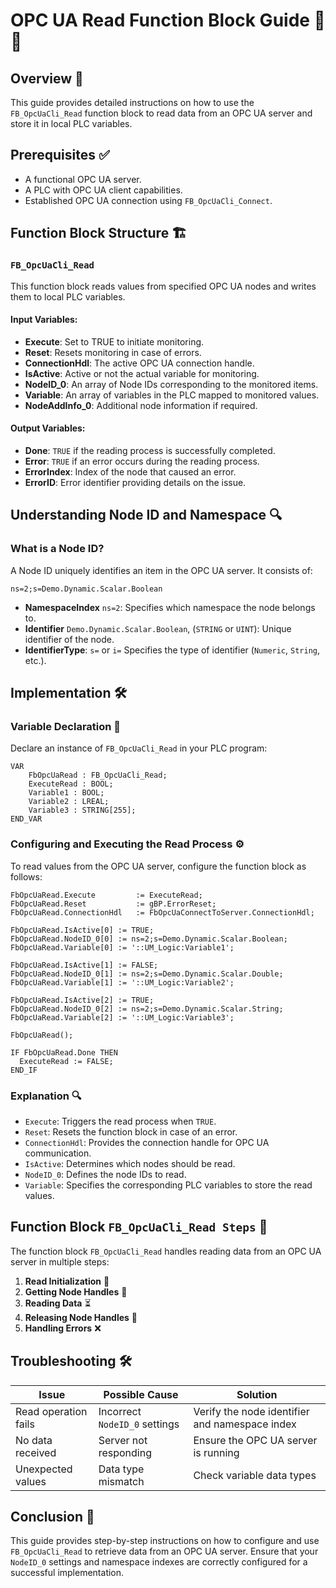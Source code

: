 # OPC UA Read Function Block Guide 📖🔧

## Overview 🚀

This guide provides detailed instructions on how to use the `FB_OpcUaCli_Read` function block to read data from an OPC UA server and store it in local PLC variables.

## Prerequisites ✅

- A functional OPC UA server.
- A PLC with OPC UA client capabilities.
- Established OPC UA connection using `FB_OpcUaCli_Connect`.

## Function Block Structure 🏗️

### `FB_OpcUaCli_Read`

This function block reads values from specified OPC UA nodes and writes them to local PLC variables.

#### Input Variables:

- **Execute**: Set to TRUE to initiate monitoring.
- **Reset**: Resets monitoring in case of errors.
- **ConnectionHdl**: The active OPC UA connection handle.
- **IsActive**: Active or not the actual variable for monitoring.
- **NodeID\_0**: An array of Node IDs corresponding to the monitored items.
- **Variable**: An array of variables in the PLC mapped to monitored values.
- **NodeAddInfo\_0**: Additional node information if required.


#### Output Variables:

- **Done**: `TRUE` if the reading process is successfully completed.
- **Error**: `TRUE` if an error occurs during the reading process.
- **ErrorIndex**: Index of the node that caused an error.
- **ErrorID**: Error identifier providing details on the issue.

## Understanding Node ID and Namespace 🔍

### **What is a Node ID?**

A Node ID uniquely identifies an item in the OPC UA server. It consists of:

`ns=2;s=Demo.Dynamic.Scalar.Boolean`

- **NamespaceIndex** `ns=2`: Specifies which namespace the node belongs to.
- **Identifier** `Demo.Dynamic.Scalar.Boolean`, (`STRING` or `UINT`): Unique identifier of the node.
- **IdentifierType**: `s=` or `i=` Specifies the type of identifier (`Numeric`, `String`, etc.).

## Implementation 🛠️

### **Variable Declaration 📝**

Declare an instance of `FB_OpcUaCli_Read` in your PLC program:

```structured-text
VAR
    FbOpcUaRead : FB_OpcUaCli_Read;
    ExecuteRead : BOOL;
    Variable1 : BOOL;
    Variable2 : LREAL;
    Variable3 : STRING[255];
END_VAR
```

### **Configuring and Executing the Read Process ⚙️**

To read values from the OPC UA server, configure the function block as follows:

```structured-text
FbOpcUaRead.Execute         := ExecuteRead;
FbOpcUaRead.Reset           := gBP.ErrorReset;
FbOpcUaRead.ConnectionHdl   := FbOpcUaConnectToServer.ConnectionHdl;

FbOpcUaRead.IsActive[0] := TRUE;
FbOpcUaRead.NodeID_0[0] := ns=2;s=Demo.Dynamic.Scalar.Boolean;
FbOpcUaRead.Variable[0] := '::UM_Logic:Variable1';

FbOpcUaRead.IsActive[1] := FALSE;
FbOpcUaRead.NodeID_0[1] := ns=2;s=Demo.Dynamic.Scalar.Double;
FbOpcUaRead.Variable[1] := '::UM_Logic:Variable2';

FbOpcUaRead.IsActive[2] := TRUE;
FbOpcUaRead.NodeID_0[2] := ns=2;s=Demo.Dynamic.Scalar.String;
FbOpcUaRead.Variable[2] := '::UM_Logic:Variable3';

FbOpcUaRead();

IF FbOpcUaRead.Done THEN
  ExecuteRead := FALSE;
END_IF
```

### **Explanation 🔍**

- `Execute`: Triggers the read process when `TRUE`.
- `Reset`: Resets the function block in case of an error.
- `ConnectionHdl`: Provides the connection handle for OPC UA communication.
- `IsActive`: Determines which nodes should be read.
- `NodeID_0`: Defines the node IDs to read.
- `Variable`: Specifies the corresponding PLC variables to store the read values.

## Function Block `FB_OpcUaCli_Read Steps` 🔄

The function block `FB_OpcUaCli_Read` handles reading data from an OPC UA server in multiple steps:

 1. **Read Initialization** 🏁
 2. **Getting Node Handles** 🔗
 3. **Reading Data** ⏳
 4. **Releasing Node Handles** 🔄
 5. **Handling Errors** ❌

## Troubleshooting 🛠️

| Issue                | Possible Cause                | Solution                                       |
| -------------------- | ----------------------------- | ---------------------------------------------- |
| Read operation fails | Incorrect `NodeID_0` settings | Verify the node identifier and namespace index |
| No data received     | Server not responding         | Ensure the OPC UA server is running            |
| Unexpected values    | Data type mismatch            | Check variable data types                      |

## Conclusion 🎯

This guide provides step-by-step instructions on how to configure and use `FB_OpcUaCli_Read` to retrieve data from an OPC UA server. Ensure that your `NodeID_0` settings and namespace indexes are correctly configured for a successful implementation.

